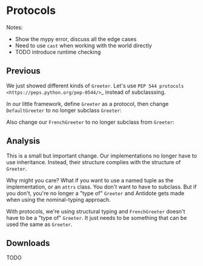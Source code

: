 # Protocols

Notes:

- Show the mypy error, discuss all the edge cases
- Need to use `cast` when working with the world directly
- TODO introduce runtime checking

## Previous

We just showed different kinds of `Greeter`.
Let's use `PEP 544 protocols <https://peps.python.org/pep-0544/>`\_ instead of subclasssing.

In our little framework, define `Greeter` as a protocol, then change `DefaultGreeter` to no longer subclass `Greeter`:

Also change our `FrenchGreeter` to no longer subclass from `Greeter`:

## Analysis

This is a small but important change.
Our implementations no longer have to use inheritance.
Instead, their structure complies with the structure of `Greeter`.

Why might you care?
What if you want to use a named tuple as the implementation, or an `attrs` class.
You don't want to have to subclass.
But if you don't, you're no longer a "type of" `Greeter` and Antidote gets made when using the nominal-typing approach.

With protocols, we're using structural typing and `FrenchGreeter` doesn't have to be a "type of" `Greeter`.
It just needs to be something that can be used the same as `Greeter`.

## Downloads

TODO
